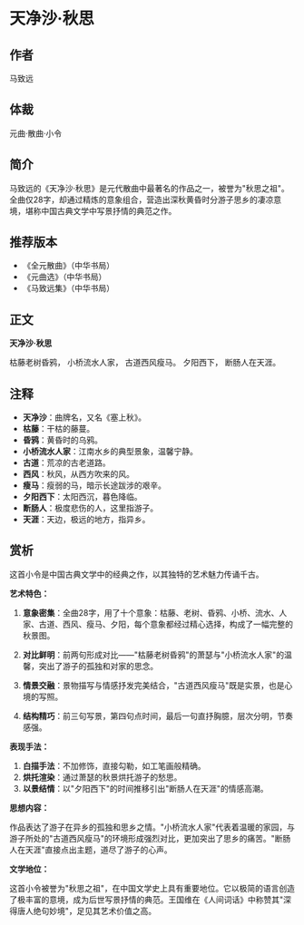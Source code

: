 # 天净沙·秋思

## 作者
马致远

## 体裁
元曲·散曲·小令

## 简介
马致远的《天净沙·秋思》是元代散曲中最著名的作品之一，被誉为"秋思之祖"。全曲仅28字，却通过精炼的意象组合，营造出深秋黄昏时分游子思乡的凄凉意境，堪称中国古典文学中写景抒情的典范之作。

## 推荐版本
- 《全元散曲》（中华书局）
- 《元曲选》（中华书局）
- 《马致远集》（中华书局）

## 正文

**天净沙·秋思**

枯藤老树昏鸦，
小桥流水人家，
古道西风瘦马。
夕阳西下，
断肠人在天涯。

## 注释

- **天净沙**：曲牌名，又名《塞上秋》。
- **枯藤**：干枯的藤蔓。
- **昏鸦**：黄昏时的乌鸦。
- **小桥流水人家**：江南水乡的典型景象，温馨宁静。
- **古道**：荒凉的古老道路。
- **西风**：秋风，从西方吹来的风。
- **瘦马**：瘦弱的马，暗示长途跋涉的艰辛。
- **夕阳西下**：太阳西沉，暮色降临。
- **断肠人**：极度悲伤的人，这里指游子。
- **天涯**：天边，极远的地方，指异乡。

## 赏析

这首小令是中国古典文学中的经典之作，以其独特的艺术魅力传诵千古。

**艺术特色：**

1. **意象密集**：全曲28字，用了十个意象：枯藤、老树、昏鸦、小桥、流水、人家、古道、西风、瘦马、夕阳，每个意象都经过精心选择，构成了一幅完整的秋景图。

2. **对比鲜明**：前两句形成对比——"枯藤老树昏鸦"的萧瑟与"小桥流水人家"的温馨，突出了游子的孤独和对家的思念。

3. **情景交融**：景物描写与情感抒发完美结合，"古道西风瘦马"既是实景，也是心境的写照。

4. **结构精巧**：前三句写景，第四句点时间，最后一句直抒胸臆，层次分明，节奏感强。

**表现手法：**

1. **白描手法**：不加修饰，直接勾勒，如工笔画般精确。
2. **烘托渲染**：通过萧瑟的秋景烘托游子的愁思。
3. **以景结情**：以"夕阳西下"的时间推移引出"断肠人在天涯"的情感高潮。

**思想内容：**

作品表达了游子在异乡的孤独和思乡之情。"小桥流水人家"代表着温暖的家园，与游子所处的"古道西风瘦马"的环境形成强烈对比，更加突出了思乡的痛苦。"断肠人在天涯"直接点出主题，道尽了游子的心声。

**文学地位：**

这首小令被誉为"秋思之祖"，在中国文学史上具有重要地位。它以极简的语言创造了极丰富的意境，成为后世写景抒情的典范。王国维在《人间词话》中称赞其"深得唐人绝句妙境"，足见其艺术价值之高。